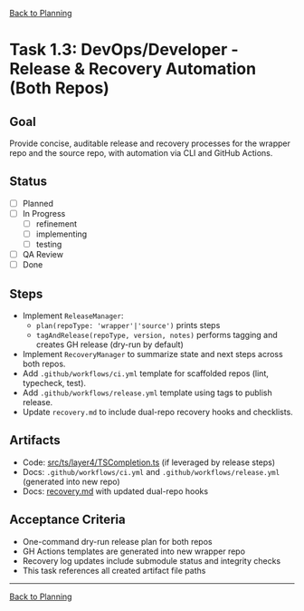 [Back to Planning](./planning.md)

# Task 1.3: DevOps/Developer - Release & Recovery Automation (Both Repos)

## Goal
Provide concise, auditable release and recovery processes for the wrapper repo and the source repo, with automation via CLI and GitHub Actions.

## Status
- [ ] Planned
- [ ] In Progress
  - [ ] refinement
  - [ ] implementing
  - [ ] testing
- [ ] QA Review
- [ ] Done

## Steps
- Implement `ReleaseManager`:
  - `plan(repoType: 'wrapper'|'source')` prints steps
  - `tagAndRelease(repoType, version, notes)` performs tagging and creates GH release (dry-run by default)
- Implement `RecoveryManager` to summarize state and next steps across both repos.
- Add `.github/workflows/ci.yml` template for scaffolded repos (lint, typecheck, test).
- Add `.github/workflows/release.yml` template using tags to publish release.
- Update `recovery.md` to include dual-repo recovery hooks and checklists.

## Artifacts
- Code: [src/ts/layer4/TSCompletion.ts](../../../src/ts/layer4/TSCompletion.ts) (if leveraged by release steps)
- Docs: `.github/workflows/ci.yml` and `.github/workflows/release.yml` (generated into new repo)
- Docs: [recovery.md](../../../recovery.md) with updated dual-repo hooks

## Acceptance Criteria
- One-command dry-run release plan for both repos
- GH Actions templates are generated into new wrapper repo
- Recovery log updates include submodule status and integrity checks
- This task references all created artifact file paths

---

[Back to Planning](./planning.md)